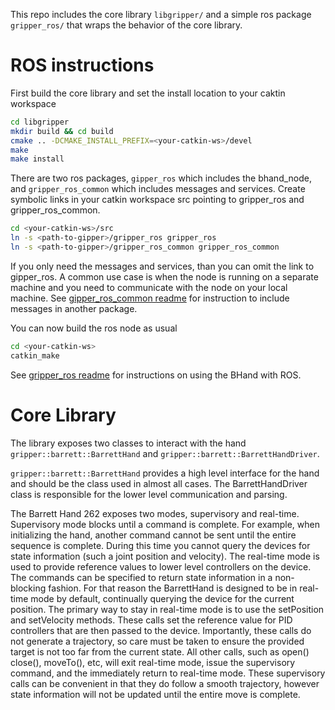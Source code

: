 
This repo includes the core library `libgripper/` and a simple ros package `gripper_ros/` that wraps the behavior of the core library.
# ROS instructions

First build the core library and set the install location to your caktin workspace
```bash
cd libgripper
mkdir build && cd build
cmake .. -DCMAKE_INSTALL_PREFIX=<your-catkin-ws>/devel
make
make install
```

There are two ros packages, `gipper_ros` which includes the bhand_node, and `gripper_ros_common` which includes messages and services.
Create symbolic links in your catkin workspace src pointing to gripper_ros and gripper_ros_common.
```bash
cd <your-catkin-ws>/src
ln -s <path-to-gipper>/gripper_ros gripper_ros
ln -s <path-to-gipper>/gripper_ros_common gripper_ros_common
```
If you only need the messages and services, than you can omit the link to gipper_ros. A common use case is when the node is running on a separate machine and you need to communicate with the node on your local machine. See [gipper_ros_common readme](gripper_ros_common/README.md) for instruction to include messages in another package.

You can now build the ros node as usual
```bash
cd <your-catkin-ws>
catkin_make
```
See [gripper_ros readme](gipper_ros/README.md) for instructions on using the BHand with ROS.
# Core Library
The library exposes two classes to interact with the hand `gripper::barrett::BarrettHand` and `gripper::barrett::BarrettHandDriver`.


`gripper::barrett::BarrettHand` provides a high level interface for the hand and should be the class used in almost all cases. The BarrettHandDriver class is responsible for the lower level communication and parsing.

The Barrett Hand 262 exposes two modes, supervisory and real-time. Supervisory mode blocks until a command is complete. For example, when initializing the hand, another command cannot be sent until the entire sequence is complete. During this time you cannot query the devices for state information (such a joint position and velocity). 
The real-time mode is used to provide reference values to lower level controllers on the device. The commands can be specified to return state information in a non-blocking fashion. For that reason the BarrettHand is designed to be in real-time mode by default, continually querying the device for the current position. 
The primary way to stay in real-time mode is to use the setPosition and setVelocity methods. These calls set the reference value for PID controllers that are then passed to the device. Importantly, these calls do not generate a trajectory, so care must be taken to ensure the provided target is not too far from the current state. 
All other calls, such as open() close(), moveTo(), etc, will exit real-time mode, issue the supervisory command, and the immediately return to real-time mode. 
These supervisory calls can be convenient in that they do follow a smooth trajectory, however state information will not be updated until the entire move is complete.
